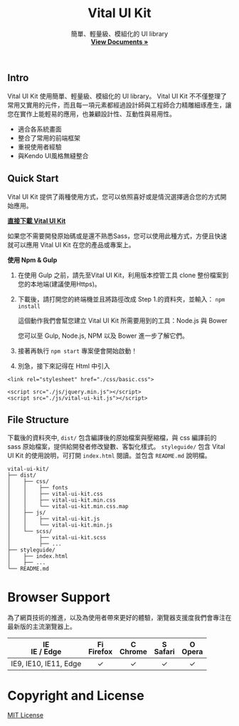 <p align="center">
  <h1 align="center">Vital UI Kit</h1>
  <p align="center">
    簡單、輕量級、模組化的 UI library
    <br>
    <a href="https://gss-fed.github.io/vital-ui-kit/"><strong>View Documents &raquo;</strong></a>
    <br>
  </p>
</p>
<br>


## Intro

Vital UI Kit 使用簡單、輕量級、模組化的 UI library。 Vital UI Kit 不不僅整理了常用又實用的元件，而且每一項元素都經過設計師與工程師合力精雕細琢產生，讓您在實作上能輕易的應用，也兼顧設計性、互動性與易用性。

* 適合各系統畫面
* 整合了常用的前端框架
* 重視使用者經驗
* 與Kendo UI風格無縫整合


## Quick Start

 Vital UI Kit 提供了兩種使用方式，您可以依照喜好或是情況選擇適合您的方式開始應用。

**[直接下載 Vital UI Kit](https://github.com/GSS-FED/Vital-UI-Kit/raw/master/build/vital-ui-kit.zip)**

如果您不需要開發原始碼或是還不熟悉Sass，您可以使用此種方式，方便且快速就可以應用 Vital UI Kit 在您的產品或專案上。

**使用 Npm & Gulp**

1. 在使用 Gulp 之前，請先至Vital UI Kit，利用版本控管工具 clone 整份檔案到您的本地端(建議使用Https)。

1. 下載後，請打開您的終端機並且將路徑改成 Step 1.的資料夾，並輸入： `npm install`

    這個動作我們會幫您建立 Vital UI Kit 所需要用到的工具：Node.js 與 Bower

    您可以至 Gulp, Node.js, NPM 以及 Bower 進一步了解它們。

1. 接著再執行 `npm start` 專案便會開始啟動！

1. 別急，接下來記得在 Html 中引入

```
<link rel="stylesheet" href="./css/basic.css">
```

```
<script src="./js/jquery.min.js"></script>
<script src="./js/vital-ui-kit.js"></script>
```


## File Structure

下載後的資料夾中, `dist/` 包含編譯後的原始檔案與壓縮檔，與 css 編譯前的 sass 原始檔案，提供給開發者修改變數、客製化樣式。
`styleguide/` 包含 Vital UI Kit 的使用說明，可打開 `index.html` 閱讀。並包含 `README.md` 說明檔。

```
vital-ui-kit/
├── dist/
│    ├── css/
│    │    ├── fonts
│    │    ├── vital-ui-kit.css
│    │    ├── vital-ui-kit.min.css
│    │    └── vital-ui-kit.min.css.map
│    ├── js/
│    │    ├── vital-ui-kit.js
│    │    └── vital-ui-kit.min.js
│    └── scss/
│         ├── vital-ui-kit.scss
│         ├── ...
├── styleguide/
│    ├── index.html
│    ├── ...
└── README.md   
```


# Browser Support

為了網頁技術的推進，以及為使用者帶來更好的體驗，瀏覽器支援度我們會專注在最新版的主流瀏覽器上。

| [<img src="https://raw.githubusercontent.com/godban/browsers-support-badges/master/src/images/edge.png" alt="IE / Edge" width="16px" height="16px" />](http://godban.github.io/browsers-support-badges/)</br>IE / Edge | [<img src="https://raw.githubusercontent.com/godban/browsers-support-badges/master/src/images/firefox.png" alt="Firefox" width="16px" height="16px" />](http://godban.github.io/browsers-support-badges/)</br>Firefox | [<img src="https://raw.githubusercontent.com/godban/browsers-support-badges/master/src/images/chrome.png" alt="Chrome" width="16px" height="16px" />](http://godban.github.io/browsers-support-badges/)</br>Chrome | [<img src="https://raw.githubusercontent.com/godban/browsers-support-badges/master/src/images/safari.png" alt="Safari" width="16px" height="16px" />](http://godban.github.io/browsers-support-badges/)</br>Safari | [<img src="https://raw.githubusercontent.com/godban/browsers-support-badges/master/src/images/opera.png" alt="Opera" width="16px" height="16px" />](http://godban.github.io/browsers-support-badges/)</br>Opera |
| :---------: | :---------: | :---------: | :---------:| :---------: |
| IE9, IE10, IE11, Edge|  ✓ |  ✓ |  ✓ |  ✓ 


# Copyright and License

[MIT License](https://github.com/GSS-FED/Vital-UI-Kit/blob/master/LICENSE)

